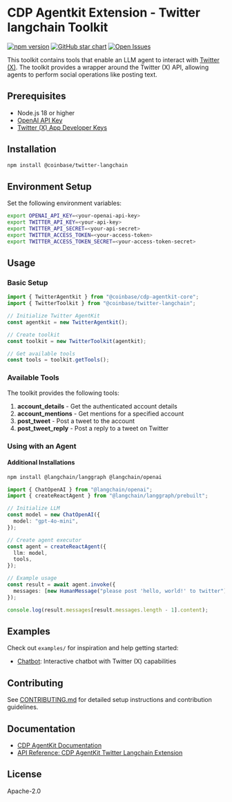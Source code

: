 # CDP Agentkit Extension - Twitter langchain Toolkit

[![npm version](https://img.shields.io/npm/v/@coinbase/twitter-langchain.svg?style=flat-square)](https://www.npmjs.com/package/@coinbase/twitter-langchain) [![GitHub star chart](https://img.shields.io/github/stars/coinbase/cdp-agentkit-nodejs?style=flat-square)](https://star-history.com/#coinbase/cdp-agentkit-nodejs) [![Open Issues](https://img.shields.io/github/issues-raw/coinbase/cdp-agentkit-nodejs?style=flat-square)](https://github.com/coinbase/cdp-agentkit-nodejs/issues)

This toolkit contains tools that enable an LLM agent to interact with [Twitter (X)](https://developer.x.com/en/docs/x-api). The toolkit provides a wrapper around the Twitter (X) API, allowing agents to perform social operations like posting text.

## Prerequisites

- Node.js 18 or higher
- [OpenAI API Key](https://platform.openai.com/docs/quickstart#create-and-export-an-api-key)
- [Twitter (X) App Developer Keys](https://developer.x.com/en/portal/dashboard)

## Installation

```bash
npm install @coinbase/twitter-langchain
```

## Environment Setup

Set the following environment variables:

```bash
export OPENAI_API_KEY=<your-openai-api-key>
export TWITTER_API_KEY=<your-api-key>
export TWITTER_API_SECRET=<your-api-secret>
export TWITTER_ACCESS_TOKEN=<your-access-token>
export TWITTER_ACCESS_TOKEN_SECRET=<your-access-token-secret>
```

## Usage

### Basic Setup

```typescript
import { TwitterAgentkit } from "@coinbase/cdp-agentkit-core";
import { TwitterToolkit } from "@coinbase/twitter-langchain";

// Initialize Twitter AgentKit
const agentkit = new TwitterAgentkit();

// Create toolkit
const toolkit = new TwitterToolkit(agentkit);

// Get available tools
const tools = toolkit.getTools();
```

### Available Tools

The toolkit provides the following tools:

1. **account_details** - Get the authenticated account details
4. **account_mentions** - Get mentions for a specified account
2. **post_tweet** - Post a tweet to the account
3. **post_tweet_reply** - Post a reply to a tweet on Twitter

### Using with an Agent

#### Additional Installations
```bash
npm install @langchain/langgraph @langchain/openai
```

```typescript
import { ChatOpenAI } from "@langchain/openai";
import { createReactAgent } from "@langchain/langgraph/prebuilt";

// Initialize LLM
const model = new ChatOpenAI({
  model: "gpt-4o-mini",
});

// Create agent executor
const agent = createReactAgent({
  llm: model,
  tools,
});

// Example usage
const result = await agent.invoke({
  messages: [new HumanMessage("please post 'hello, world!' to twitter")],
});

console.log(result.messages[result.messages.length - 1].content);
```

## Examples

Check out `examples/` for inspiration and help getting started:

- [Chatbot](./examples/chatbot/README.md): Interactive chatbot with Twitter (X) capabilities

## Contributing

See [CONTRIBUTING.md](../CONTRIBUTING.md) for detailed setup instructions and contribution guidelines.

## Documentation

- [CDP AgentKit Documentation](https://docs.cdp.coinbase.com/agentkit/docs/welcome)
- [API Reference: CDP AgentKit Twitter Langchain Extension](https://coinbase.github.io/cdp-agentkit-nodejs/twitter-langchain/index.html)

## License

Apache-2.0
